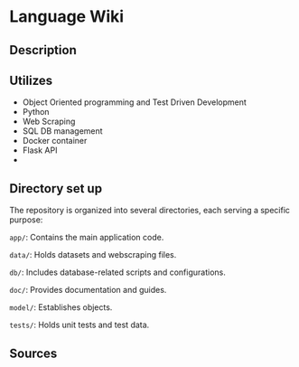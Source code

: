 # Language Wiki
## Description
## Utilizes
- Object Oriented programming and Test Driven Development
- Python
- Web Scraping
- SQL DB management
- Docker container
- Flask API
- 
## Directory set up
The repository is organized into several directories, each serving a specific purpose:

```app/```: Contains the main application code.

```data/```: Holds datasets and webscraping files.

```db/```: Includes database-related scripts and configurations.

```doc/```: Provides documentation and guides.

```model/```: Establishes objects.

```tests/```: Holds unit tests and test data.
## Sources


